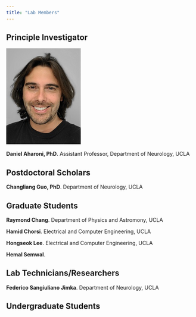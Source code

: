 ```yaml
---
title: "Lab Members"
---
```


## Principle Investigator

![image](/People/DAharoni.jpg)

**Daniel Aharoni, PhD**. Assistant Professor, Department of Neurology, UCLA

## Postdoctoral Scholars

**Changliang Guo, PhD**. Department of Neurology, UCLA

## Graduate Students

**Raymond Chang**. Department of Physics and Astromony, UCLA

**Hamid Chorsi**. Electrical and Computer Engineering, UCLA

**Hongseok Lee**. Electrical and Computer Engineering, UCLA

**Hemal Semwal**. 

## Lab Technicians/Researchers

**Federico Sangiuliano Jimka**. Department of Neurology, UCLA

## Undergraduate Students

